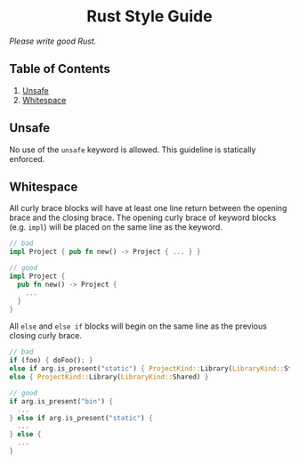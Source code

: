 <h1 align="center">Rust Style Guide</h1>

*Please write good Rust.*

## Table of Contents

1. [Unsafe](#unsafe)
1. [Whitespace](#whitespace)

## Unsafe

No use of the `unsafe` keyword is allowed. This guideline is statically enforced.

## Whitespace

All curly brace blocks will have at least one line return between the opening brace and the closing brace. The opening 
curly brace of keyword blocks (e.g. `impl`) will be placed on the same line as the keyword. 
```rust
// bad
impl Project { pub fn new() -> Project { ... } }

// good
impl Project { 
  pub fn new() -> Project {
    ...
  }
}
```

All `else` and `else if` blocks will begin on the same line as the previous closing curly brace.
```rust
// bad
if (foo) { doFoo(); }
else if arg.is_present("static") { ProjectKind::Library(LibraryKind::Static) } 
else { ProjectKind::Library(LibraryKind::Shared) }

// good
if arg.is_present("bin") {
  ...
} else if arg.is_present("static") {
  ...
} else {
  ...
}
```
